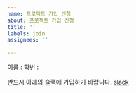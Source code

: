 ```yaml
---
name: 프로젝트 가입 신청
about: 프로젝트 가입 신청
title: ''
labels: join
assignees: ''

---
```


이름 :
학번 :

반드시 아래의 슬랙에 가입하기 바랍니다.
[slack](https://join.slack.com/t/cocl-2023/shared_invite/zt-24lw0l34l-sbSk9Jljb8GMhIckqOH0gw)
